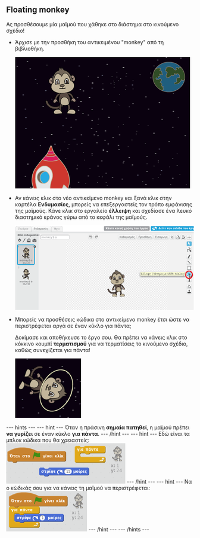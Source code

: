 ## Floating monkey

Ας προσθέσουμε μία μαϊμού που χάθηκε στο διάστημα στο κινούμενο σχέδιο!

+ Άρχισε με την προσθήκη του αντικειμένου "monkey" από τη βιβλιοθήκη.
    
    ![Προσθέτοντας ένα αντικείμενο μαϊμού](images/space-monkey-sprite.png)

+ Αν κάνεις κλικ στο νέο αντικείμενο monkey και ξανά κλικ στην καρτέλα **Ενδυμασίες**, μπορείς να επεξεργαστείς τον τρόπο εμφάνισης της μαϊμούς. Κάνε κλικ στο εργαλείο **έλλειψη** και σχεδίασε ένα λευκό διαστημικό κράνος γύρω από το κεφάλι της μαϊμούς.
    
    ![Διαστημικό κράνος μαϊμούς](images/space-monkey-edit.png)

+ Μπορείς να προσθέσεις κώδικα στο αντικείμενο monkey έτσι ώστε να περιστρέφεται αργά σε έναν κύκλο για πάντα;
    
    Δοκίμασε και αποθήκευσε το έργο σου. Θα πρέπει να κάνεις κλικ στο κόκκινο κουμπί **τερματισμού** για να τερματίσεις το κινούμενο σχέδιο, καθώς συνεχίζεται για πάντα!
    
    ![Μπλοκ κώδικα για μία περιστρεφόμενη μαϊμού](images/space-spin-test.png)

\--- hints \--- \--- hint \--- Όταν η πράσινη **σημαία πατηθεί**, η μαϊμού πρέπει **να γυρίζει** σε έναν κύκλο **για πάντα**. \--- /hint \--- \--- hint \--- Εδώ είναι τα μπλοκ κώδικα που θα χρειαστείς: ![Blocks for a spinning monkey](images/space-spin-blocks.png) \--- /hint \--- \--- hint \--- Να ο κώδικάς σου για να κάνεις τη μαϊμού να περιστρέφεται: ![Code for a spinning monkey](images/space-spin-code.png) \--- /hint \--- \--- /hints \---